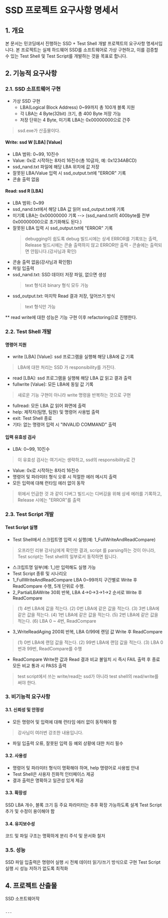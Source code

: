 # SSD 프로젝트 요구사항 명세서

## 1. 개요
본 문서는 민코딩에서 진행하는 SSD + Test Shell 개발 프로젝트의 요구사항 명세서입니다. 본 프로젝트는 실제 하드웨어 SSD를 소프트웨어로 가상 구현하고, 이를 검증할 수 있는 Test Shell 및 Test Script를 개발하는 것을 목표로 합니다.

## 2. 기능적 요구사항
### 2.1. SSD 소프트웨어 구현
* 가상 SSD 구현
  - LBA(Logical Block Address) 0~99까지 총 100개 블록 지원
  - 각 LBA는 4 Byte(32bit) 크기, 총 400 Byte 저장 가능
  - 저장 단위는 4 Byte, 미기록 LBA는 0x00000000으로 간주
> ssd.exe가 산출물이다.
#### Write: ssd W [LBA] [Value]
  - LBA 범위: 0~99, 10진수
  - Value: 0x로 시작하는 8자리 16진수(총 10글자, 예: 0x1234ABCD)
  - ssd_nand.txt 파일에 해당 LBA 위치에 값 저장
  - 잘못된 LBA/Value 입력 시 ssd_output.txt에 "ERROR" 기록
  - 콘솔 출력 없음
#### Read: ssd R [LBA]
  - LBA 범위: 0~99
  - ssd_nand.txt에서 해당 LBA 값 읽어 ssd_output.txt에 기록
  - 미기록 LBA는 0x00000000 기록 --> (ssd_nand.txt의 400byte를 전부 0x00000000으로 초기화해도 된다.)
  - 잘못된 LBA 입력 시 ssd_output.txt에 "ERROR" 기록
    > debugging이 쉽도록 debug 빌드시에는 상세 ERROR를 기록또는 출력, Release 빌드시에는 콘솔 출력하지 않고 ERROR만 출력 - 콘솔에는 출력되면 안됩니다.(강사님과 확인)
  - 콘솔 출력 없음(강사님과 확인함)
  - 파일 입출력
  - ssd_nand.txt: SSD 데이터 저장 파일, 없으면 생성
    > text 형식과 binary 형식 모두 가능
  - ssd_output.txt: 마지막 Read 결과 저장, 덮어쓰기 방식
    > text 형식만 가능

** read write에 대한 성능은 기능 구현 이후 refactoring으로 진행한다.

### 2.2. Test Shell 개발
#### 명령어 지원

- write [LBA] [Value]: ssd 프로그램을 실행해 해당 LBA에 값 기록
> LBA에 대한 처리는 SSD 가 responsibility를 가진다.
- read [LBA]: ssd 프로그램을 실행해 해당 LBA 값 읽고 결과 출력
- fullwrite [Value]: 모든 LBA에 동일 값 기록
> 새로운 기능 구현이 아니라 write 명령을 반복하는 것으로 구현
- fullread: 모든 LBA 값 읽어 화면에 출력
- help: 제작자(팀명, 팀원) 및 명령어 사용법 출력
- exit: Test Shell 종료
- 기타: 없는 명령어 입력 시 "INVALID COMMAND" 출력

#### 입력 유효성 검사
- LBA: 0~99, 10진수
> 이 유효성 검사는 여기서는 생략하고, ssd의 responsibility로 간
- Value: 0x로 시작하는 8자리 16진수
- 명령어 및 파라미터 형식 오류 시 적절한 에러 메시지 출력
- 모든 입력에 대해 런타임 에러 없이 동작
> 위에서 언급한 것 과 같이 디버그 빌드시는 디버깅을 위해 상세 에러를 기록하고, Release 시에는 "ERROR"를 출력

### 2.3. Test Script 개발
#### Test Script 실행
- Test Shell에서 스크립트명 입력 시 실행(예: 1_FullWriteAndReadCompare)
> 오프라인 리뷰 강사님에게 확인한 결과, script 를 parsing하는 것이 아니라, Test script는 Test shell의 일부로서 동작하면 됩니다.
- 스크립트명 일부(예: 1_)만 입력해도 실행 가능
- Test Script 종류 및 시나리오
- 1_FullWriteAndReadCompare
  LBA 0~99까지 구간별로 Write 후 ReadCompare 수행, 5개 단위로 수행.
- 2_PartialLBAWrite
  30회 반복, LBA 4→0→3→1→2 순서로 Write 후 ReadCompare
> (1) 4번 LBA에 값을 적는다.
> (2) 0번 LBA에 같은 값을 적는다.
> (3) 3번 LBA에 같은 값을 적는다.
> (4) 1번 LBA에 같은 값을 적는다.
> (5) 2번 LBA에 같은 값을 적는다.
> (6) LBA 0 ~ 4번, ReadCompare
- 3_WriteReadAging
  200회 반복, LBA 0/99에 랜덤 값 Write 후 ReadCompare
> (1) 0번 LBA에 랜덤 값을 적는다.
(2) 99번 LBA에 랜덤 값을 적는다.
(3) LBA 0번과 99번, ReadCompare를 수행

- ReadCompare
Write한 값과 Read 결과 비교
불일치 시 즉시 FAIL 출력 후 종료
모든 비교 통과 시 PASS 출력

> test script에서 쓰는 write/read는 ssd가 아니라 test shell의 read/write를 써야 한다.

### 3. 비기능적 요구사항
#### 3.1. 신뢰성 및 안정성
- 모든 명령어 및 입력에 대해 런타임 에러 없이 동작해야 함
> 강사님이 여러번 강조한 내용입니다. 
- 파일 입출력 오류, 잘못된 입력 등 예외 상황에 대한 처리 필수

#### 3.2. 사용성
- 명령어 및 파라미터 형식이 명확해야 하며, help 명령어로 사용법 안내
- Test Shell은 사용자 친화적 인터페이스 제공
- 결과 출력은 명확하고 일관성 있게 제공

#### 3.3. 확장성
SSD LBA 개수, 블록 크기 등 주요 파라미터는 추후 확장 가능하도록 설계
Test Script 추가 및 수정이 용이해야 함

#### 3.4. 유지보수성
코드 및 파일 구조는 명확하게 분리
주석 및 문서화 철저

### 3.5. 성능
SSD 파일 입출력은 명령어 실행 시 전체 데이터 읽기/쓰기 방식으로 구현
Test Script 실행 시 성능 저하가 없도록 최적화

## 4. 프로젝트 산출물
SSD 소프트웨어작
```

---


